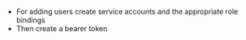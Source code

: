 * For adding users create service accounts and the appropriate role bindings
* Then create a bearer token